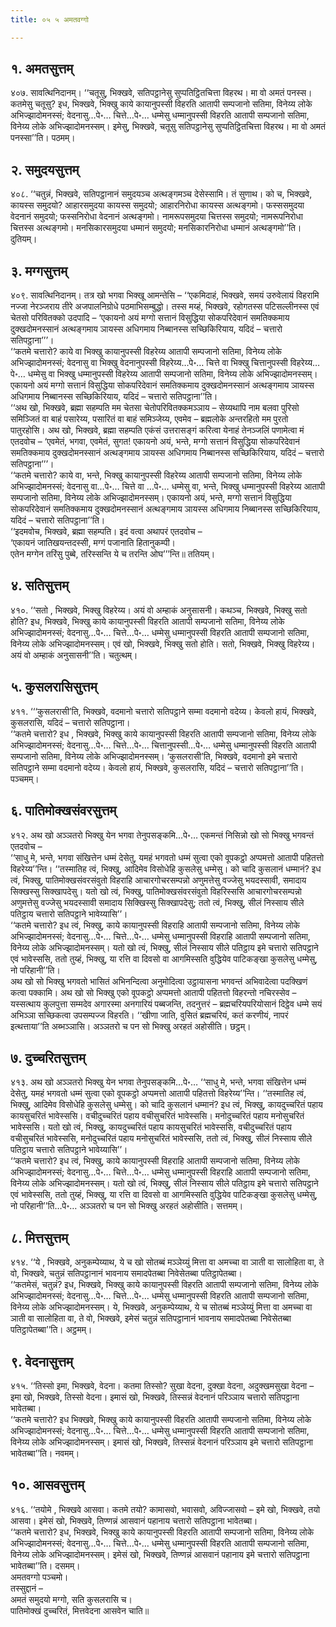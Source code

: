 ```yaml
---
title: ०५ ५ अमतवग्गो

---
```



## १. अमतसुत्तम्

४०७. सावत्थिनिदानम्। ‘‘चतूसु, भिक्खवे, सतिपट्ठानेसु सुप्पतिट्ठितचित्ता विहरथ। मा वो अमतं पनस्स। कतमेसु चतूसु? इध, भिक्खवे, भिक्खु काये कायानुपस्सी विहरति आतापी सम्पजानो सतिमा, विनेय्य लोके अभिज्झादोमनस्सं; वेदनासु…पे॰… चित्ते…पे॰… धम्मेसु धम्मानुपस्सी विहरति आतापी सम्पजानो सतिमा, विनेय्य लोके अभिज्झादोमनस्सम्। इमेसु, भिक्खवे, चतूसु सतिपट्ठानेसु सुप्पतिट्ठितचित्ता विहरथ। मा वो अमतं पनस्सा’’ति। पठमम्।  


## २. समुदयसुत्तम्

४०८. ‘‘चतुन्नं, भिक्खवे, सतिपट्ठानानं समुदयञ्च अत्थङ्गमञ्च देसेस्सामि। तं सुणाथ। को च, भिक्खवे, कायस्स समुदयो? आहारसमुदया कायस्स समुदयो; आहारनिरोधा कायस्स अत्थङ्गमो। फस्ससमुदया वेदनानं समुदयो; फस्सनिरोधा वेदनानं अत्थङ्गमो। नामरूपसमुदया चित्तस्स समुदयो; नामरूपनिरोधा चित्तस्स अत्थङ्गमो। मनसिकारसमुदया धम्मानं समुदयो; मनसिकारनिरोधा धम्मानं अत्थङ्गमो’’ति। दुतियम्।  


## ३. मग्गसुत्तम्

४०९. सावत्थिनिदानम्। तत्र खो भगवा भिक्खू आमन्तेसि – ‘‘एकमिदाहं, भिक्खवे, समयं उरुवेलायं विहरामि नज्जा नेरञ्जराय तीरे अजपालनिग्रोधे पठमाभिसम्बुद्धो। तस्स मय्हं, भिक्खवे, रहोगतस्स पटिसल्लीनस्स एवं चेतसो परिवितक्को उदपादि – ‘एकायनो अयं मग्गो सत्तानं विसुद्धिया सोकपरिदेवानं समतिक्कमाय दुक्खदोमनस्सानं अत्थङ्गमाय ञायस्स अधिगमाय निब्बानस्स सच्छिकिरियाय, यदिदं – चत्तारो सतिपट्ठाना’’’।  
‘‘कतमे चत्तारो? काये वा भिक्खु कायानुपस्सी विहरेय्य आतापी सम्पजानो सतिमा, विनेय्य लोके अभिज्झादोमनस्सं; वेदनासु वा भिक्खु वेदनानुपस्सी विहरेय्य…पे॰… चित्ते वा भिक्खु चित्तानुपस्सी विहरेय्य…पे॰… धम्मेसु वा भिक्खु धम्मानुपस्सी विहरेय्य आतापी सम्पजानो सतिमा, विनेय्य लोके अभिज्झादोमनस्सम्। एकायनो अयं मग्गो सत्तानं विसुद्धिया सोकपरिदेवानं समतिक्कमाय दुक्खदोमनस्सानं अत्थङ्गमाय ञायस्स अधिगमाय निब्बानस्स सच्छिकिरियाय, यदिदं – चत्तारो सतिपट्ठाना’’ति।  
‘‘अथ खो, भिक्खवे, ब्रह्मा सहम्पति मम चेतसा चेतोपरिवितक्कमञ्ञाय – सेय्यथापि नाम बलवा पुरिसो समिञ्जितं वा बाहं पसारेय्य, पसारितं वा बाहं समिञ्जेय्य, एवमेव – ब्रह्मलोके अन्तरहितो मम पुरतो पातुरहोसि। अथ खो, भिक्खवे, ब्रह्मा सहम्पति एकंसं उत्तरासङ्गं करित्वा येनाहं तेनञ्जलिं पणामेत्वा मं एतदवोच – ‘एवमेतं, भगवा, एवमेतं, सुगत! एकायनो अयं, भन्ते, मग्गो सत्तानं विसुद्धिया सोकपरिदेवानं समतिक्कमाय दुक्खदोमनस्सानं अत्थङ्गमाय ञायस्स अधिगमाय निब्बानस्स सच्छिकिरियाय, यदिदं – चत्तारो सतिपट्ठाना’’’।  
‘‘कतमे चत्तारो? काये वा, भन्ते, भिक्खु कायानुपस्सी विहरेय्य आतापी सम्पजानो सतिमा, विनेय्य लोके अभिज्झादोमनस्सं; वेदनासु वा…पे॰… चित्ते वा …पे॰… धम्मेसु वा, भन्ते, भिक्खु धम्मानुपस्सी विहरेय्य आतापी सम्पजानो सतिमा, विनेय्य लोके अभिज्झादोमनस्सम्। एकायनो अयं, भन्ते, मग्गो सत्तानं विसुद्धिया सोकपरिदेवानं समतिक्कमाय दुक्खदोमनस्सानं अत्थङ्गमाय ञायस्स अधिगमाय निब्बानस्स सच्छिकिरियाय, यदिदं – चत्तारो सतिपट्ठाना’’ति।  
‘‘इदमवोच, भिक्खवे, ब्रह्मा सहम्पति। इदं वत्वा अथापरं एतदवोच –  
‘एकायनं जातिखयन्तदस्सी, मग्गं पजानाति हितानुकम्पी।  
एतेन मग्गेन तरिंसु पुब्बे, तरिस्सन्ति ये च तरन्ति ओघ’’’न्ति॥ ततियम्।  


## ४. सतिसुत्तम्

४१०. ‘‘सतो , भिक्खवे, भिक्खु विहरेय्य। अयं वो अम्हाकं अनुसासनी। कथञ्च, भिक्खवे, भिक्खु सतो होति? इध, भिक्खवे, भिक्खु काये कायानुपस्सी विहरति आतापी सम्पजानो सतिमा, विनेय्य लोके अभिज्झादोमनस्सं; वेदनासु…पे॰… चित्ते…पे॰… धम्मेसु धम्मानुपस्सी विहरति आतापी सम्पजानो सतिमा, विनेय्य लोके अभिज्झादोमनस्सम्। एवं खो, भिक्खवे, भिक्खु सतो होति। सतो, भिक्खवे, भिक्खु विहरेय्य। अयं वो अम्हाकं अनुसासनी’’ति। चतुत्थम्।  


## ५. कुसलरासिसुत्तम्

४११. ‘‘‘कुसलरासी’ति, भिक्खवे, वदमानो चत्तारो सतिपट्ठाने सम्मा वदमानो वदेय्य। केवलो हायं, भिक्खवे, कुसलरासि, यदिदं – चत्तारो सतिपट्ठाना।  
‘‘कतमे चत्तारो? इध , भिक्खवे, भिक्खु काये कायानुपस्सी विहरति आतापी सम्पजानो सतिमा, विनेय्य लोके अभिज्झादोमनस्सं; वेदनासु…पे॰… चित्ते…पे॰… चित्तानुपस्सी…पे॰… धम्मेसु धम्मानुपस्सी विहरति आतापी सम्पजानो सतिमा, विनेय्य लोके अभिज्झादोमनस्सम्। ‘कुसलरासी’ति, भिक्खवे, वदमानो इमे चत्तारो सतिपट्ठाने सम्मा वदमानो वदेय्य। केवलो हायं, भिक्खवे, कुसलरासि, यदिदं – चत्तारो सतिपट्ठाना’’ति। पञ्चमम्।  


## ६. पातिमोक्खसंवरसुत्तम्

४१२. अथ खो अञ्ञतरो भिक्खु येन भगवा तेनुपसङ्कमि…पे॰… एकमन्तं निसिन्नो खो सो भिक्खु भगवन्तं एतदवोच –  
‘‘साधु मे, भन्ते, भगवा संखित्तेन धम्मं देसेतु, यमहं भगवतो धम्मं सुत्वा एको वूपकट्ठो अप्पमत्तो आतापी पहितत्तो विहरेय्य’’न्ति। ‘‘तस्मातिह त्वं, भिक्खु, आदिमेव विसोधेहि कुसलेसु धम्मेसु। को चादि कुसलानं धम्मानं? इध त्वं, भिक्खु, पातिमोक्खसंवरसंवुतो विहराहि आचारगोचरसम्पन्नो अणुमत्तेसु वज्जेसु भयदस्सावी, समादाय सिक्खस्सु सिक्खापदेसु। यतो खो त्वं, भिक्खु, पातिमोक्खसंवरसंवुतो विहरिस्ससि आचारगोचरसम्पन्नो अणुमत्तेसु वज्जेसु भयदस्सावी समादाय सिक्खिस्सु सिक्खापदेसु; ततो त्वं, भिक्खु, सीलं निस्साय सीले पतिट्ठाय चत्तारो सतिपट्ठाने भावेय्यासि’’।  
‘‘कतमे चत्तारो? इध त्वं, भिक्खु, काये कायानुपस्सी विहराहि आतापी सम्पजानो सतिमा, विनेय्य लोके अभिज्झादोमनस्सं; वेदनासु…पे॰… चित्ते…पे॰… धम्मेसु धम्मानुपस्सी विहराहि आतापी सम्पजानो सतिमा, विनेय्य लोके अभिज्झादोमनस्सम्। यतो खो त्वं, भिक्खु, सीलं निस्साय सीले पतिट्ठाय इमे चत्तारो सतिपट्ठाने एवं भावेस्ससि, ततो तुय्हं, भिक्खु, या रत्ति वा दिवसो वा आगमिस्सति वुद्धियेव पाटिकङ्खा कुसलेसु धम्मेसु, नो परिहानी’’ति।  
अथ खो सो भिक्खु भगवतो भासितं अभिनन्दित्वा अनुमोदित्वा उट्ठायासना भगवन्तं अभिवादेत्वा पदक्खिणं कत्वा पक्कामि। अथ खो सो भिक्खु एको वूपकट्ठो अप्पमत्तो आतापी पहितत्तो विहरन्तो नचिरस्सेव – यस्सत्थाय कुलपुत्ता सम्मदेव अगारस्मा अनगारियं पब्बजन्ति, तदनुत्तरं – ब्रह्मचरियपरियोसानं दिट्ठेव धम्मे सयं अभिञ्ञा सच्छिकत्वा उपसम्पज्ज विहरति। ‘‘खीणा जाति, वुसितं ब्रह्मचरियं, कतं करणीयं, नापरं इत्थत्ताया’’ति अब्भञ्ञासि। अञ्ञतरो च पन सो भिक्खु अरहतं अहोसीति। छट्ठम्।  


## ७. दुच्चरितसुत्तम्

४१३. अथ खो अञ्ञतरो भिक्खु येन भगवा तेनुपसङ्कमि…पे॰… ‘‘साधु मे, भन्ते, भगवा संखित्तेन धम्मं देसेतु, यमहं भगवतो धम्मं सुत्वा एको वूपकट्ठो अप्पमत्तो आतापी पहितत्तो विहरेय्य’’न्ति। ‘‘तस्मातिह त्वं, भिक्खु, आदिमेव विसोधेहि कुसलेसु धम्मेसु। को चादि कुसलानं धम्मानं? इध त्वं, भिक्खु, कायदुच्चरितं पहाय कायसुचरितं भावेस्ससि। वचीदुच्चरितं पहाय वचीसुचरितं भावेस्ससि। मनोदुच्चरितं पहाय मनोसुचरितं भावेस्ससि। यतो खो त्वं, भिक्खु, कायदुच्चरितं पहाय कायसुचरितं भावेस्ससि, वचीदुच्चरितं पहाय वचीसुचरितं भावेस्ससि, मनोदुच्चरितं पहाय मनोसुचरितं भावेस्ससि, ततो त्वं, भिक्खु, सीलं निस्साय सीले पतिट्ठाय चत्तारो सतिपट्ठाने भावेय्यासि’’।  
‘‘कतमे चत्तारो? इध त्वं, भिक्खु, काये कायानुपस्सी विहराहि आतापी सम्पजानो सतिमा, विनेय्य लोके अभिज्झादोमनस्सं; वेदनासु…पे॰… चित्ते…पे॰… धम्मेसु धम्मानुपस्सी विहराहि आतापी सम्पजानो सतिमा, विनेय्य लोके अभिज्झादोमनस्सम्। यतो खो त्वं, भिक्खु, सीलं निस्साय सीले पतिट्ठाय इमे चत्तारो सतिपट्ठाने एवं भावेस्ससि, ततो तुय्हं, भिक्खु, या रत्ति वा दिवसो वा आगमिस्सति वुद्धियेव पाटिकङ्खा कुसलेसु धम्मेसु, नो परिहानी’’ति…पे॰… अञ्ञतरो च पन सो भिक्खु अरहतं अहोसीति। सत्तमम्।  


## ८. मित्तसुत्तम्

४१४. ‘‘ये , भिक्खवे, अनुकम्पेय्याथ, ये च खो सोतब्बं मञ्ञेय्युं मित्ता वा अमच्चा वा ञाती वा सालोहिता वा, ते वो, भिक्खवे, चतुन्नं सतिपट्ठानानं भावनाय समादपेतब्बा निवेसेतब्बा पतिट्ठापेतब्बा।  
‘‘कतमेसं, चतुन्नं? इध, भिक्खवे, भिक्खु काये कायानुपस्सी विहरति आतापी सम्पजानो सतिमा, विनेय्य लोके अभिज्झादोमनस्सं; वेदनासु…पे॰… चित्ते…पे॰… धम्मेसु धम्मानुपस्सी विहरति आतापी सम्पजानो सतिमा, विनेय्य लोके अभिज्झादोमनस्सम्। ये, भिक्खवे, अनुकम्पेय्याथ, ये च सोतब्बं मञ्ञेय्युं मित्ता वा अमच्चा वा ञाती वा सालोहिता वा, ते वो, भिक्खवे, इमेसं चतुन्नं सतिपट्ठानानं भावनाय समादपेतब्बा निवेसेतब्बा पतिट्ठापेतब्बा’’ति। अट्ठमम्।  


## ९. वेदनासुत्तम्

४१५. ‘‘तिस्सो इमा, भिक्खवे, वेदना। कतमा तिस्सो? सुखा वेदना, दुक्खा वेदना, अदुक्खमसुखा वेदना – इमा खो, भिक्खवे, तिस्सो वेदना। इमासं खो, भिक्खवे, तिस्सन्नं वेदनानं परिञ्ञाय चत्तारो सतिपट्ठाना भावेतब्बा।  
‘‘कतमे चत्तारो? इध भिक्खवे, भिक्खु काये कायानुपस्सी विहरति आतापी सम्पजानो सतिमा, विनेय्य लोके अभिज्झादोमनस्सं; वेदनासु…पे॰… चित्ते…पे॰… धम्मेसु धम्मानुपस्सी विहरति आतापी सम्पजानो सतिमा, विनेय्य लोके अभिज्झादोमनस्सम्। इमासं खो, भिक्खवे, तिस्सन्नं वेदनानं परिञ्ञाय इमे चत्तारो सतिपट्ठाना भावेतब्बा’’ति। नवमम्।  


## १०. आसवसुत्तम्

४१६. ‘‘तयोमे , भिक्खवे आसवा। कतमे तयो? कामासवो, भवासवो, अविज्जासवो – इमे खो, भिक्खवे, तयो आसवा। इमेसं खो, भिक्खवे, तिण्णन्नं आसवानं पहानाय चत्तारो सतिपट्ठाना भावेतब्बा।  
‘‘कतमे चत्तारो? इध, भिक्खवे, भिक्खु काये कायानुपस्सी विहरति आतापी सम्पजानो सतिमा, विनेय्य लोके अभिज्झादोमनस्सं; वेदनासु…पे॰… चित्ते…पे॰… धम्मेसु धम्मानुपस्सी विहरति आतापी सम्पजानो सतिमा, विनेय्य लोके अभिज्झादोमनस्सम्। इमेसं खो, भिक्खवे, तिण्णन्नं आसवानं पहानाय इमे चत्तारो सतिपट्ठाना भावेतब्बा’’ति। दसमम्।  
अमतवग्गो पञ्चमो।  
तस्सुद्दानं –  
अमतं समुदयो मग्गो, सति कुसलरासि च।  
पातिमोक्खं दुच्चरितं, मित्तवेदना आसवेन चाति॥  